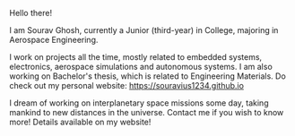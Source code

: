 Hello there!

I am Sourav Ghosh, currently a Junior (third-year) in College, majoring in Aerospace Engineering.

I work on projects all the time, mostly related to embedded systems, electronics, aerospace simulations and autonomous systems. I am also working on Bachelor's thesis, which is related to Engineering Materials. 
Do check out my personal website: https://souravius1234.github.io

I dream of working on interplanetary space missions some day, taking mankind to new distances in the universe. 
Contact me if you wish to know more! Details available on my website!
